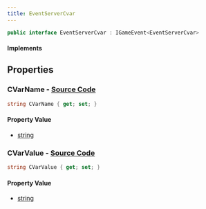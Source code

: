```yaml
---
title: EventServerCvar
---
```


```csharp
public interface EventServerCvar : IGameEvent<EventServerCvar>
```

#### Implements

## Properties

### **CVarName** - [Source Code](https://github.com/swiftly-solution/swiftlys2/blob/main/managed/src/SwiftlyS2.Generated/GameEvents/Interfaces/EventServerCvar.cs#L24)

```csharp
string CVarName { get; set; }
```

#### Property Value

- [string](https://learn.microsoft.com/dotnet/api/system.string)

### **CVarValue** - [Source Code](https://github.com/swiftly-solution/swiftlys2/blob/main/managed/src/SwiftlyS2.Generated/GameEvents/Interfaces/EventServerCvar.cs#L31)

```csharp
string CVarValue { get; set; }
```

#### Property Value

- [string](https://learn.microsoft.com/dotnet/api/system.string)


